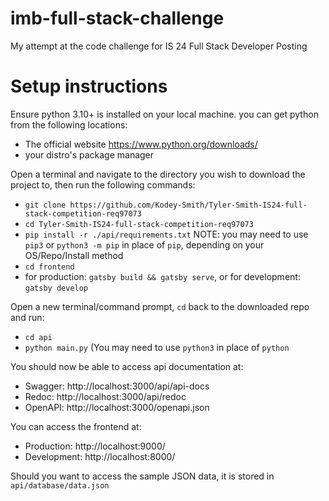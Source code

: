 
# imb-full-stack-challenge
My attempt at the code challenge for IS 24 Full Stack Developer Posting


# Setup instructions
Ensure python 3.10+ is installed on your local machine. you can get python from the following locations:
 - The official website https://www.python.org/downloads/
 - your distro's package manager
 
Open a terminal and navigate to the directory you wish to download the project to, then run the following commands:
 - ``git clone https://github.com/Kodey-Smith/Tyler-Smith-IS24-full-stack-competition-req97073``
 - ``cd Tyler-Smith-IS24-full-stack-competition-req97073``
 - ``pip install -r ./api/requirements.txt`` NOTE: you may need to use ``pip3`` or ``python3 -m pip`` in place of ``pip``, depending on your OS/Repo/Install method
 - ``cd frontend``
 - for production: ``gatsby build && gatsby serve``, or for development: ``gatsby develop``

Open a new terminal/command prompt, ``cd`` back to the downloaded repo and run:
 - ``cd api``
 - ``python main.py`` (You may need to use ``python3`` in place of ``python``

You should now be able to access api documentation at:
 - Swagger: http://localhost:3000/api/api-docs
 - Redoc: http://localhost:3000/api/redoc
 - OpenAPI: http://localhost:3000/openapi.json

You can access the frontend at:
 - Production: http://localhost:9000/
 - Development: http://localhost:8000/

Should you want to access the sample JSON data, it is stored in ``api/database/data.json``
 
